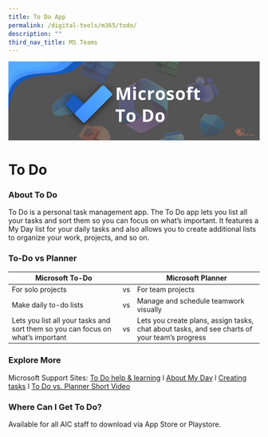 ```yaml
---
title: To Do App
permalink: /digital-tools/m365/todo/
description: ""
third_nav_title: MS Teams
---
```

![MSToDoBanner](/images/ToDoBanner.png)
# To Do
### About To Do
To Do is a personal task management app. The To Do app lets you list all your tasks and sort them so you can focus on what’s important. It features a My Day list for your daily tasks and also allows you to create additional lists to organize your work, projects, and so on.
### To-Do vs Planner
| Microsoft To-Do |       | Microsoft Planner | 
|------------------- |----|----------------- |
| For solo projects | vs  | For team projects  | 
| Make daily to-do lists | vs  | Manage and schedule teamwork visually  | 
| Lets you list all your tasks and sort them so you can focus on what’s important  | vs  | Lets you create plans, assign tasks, chat about tasks, and see charts of your team’s progress | 
### Explore More
Microsoft Support Sites: [To Do help & learning](https://support.microsoft.com/en-us/todo)  l  [About My Day](https://support.microsoft.com/en-us/office/my-day-and-suggestions-fc09a1b9-0854-4906-b166-f480ee97a139)  l  [Creating tasks](https://support.microsoft.com/en-us/office/create-edit-delete-and-restore-tasks-30346281-30d4-4d6b-a6fa-55beca8d38a3)  l  [To Do vs. Planner Short Video](https://support.microsoft.com/en-us/office/to-do-vs-planner-1044260a-3ac9-4006-aa27-f84476a03d23) 

### Where Can I Get To Do?
Available for all AIC staff to download via App Store or Playstore.